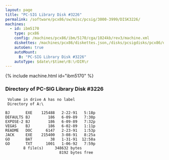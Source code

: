 ```yaml
---
layout: page
title: "PC-SIG Library Disk #3226"
permalink: /software/pcx86/sw/misc/pcsig/3000-3999/DISK3226/
machines:
  - id: ibm5170
    type: pcx86
    config: /machines/pcx86/ibm/5170/cga/1024kb/rev3/machine.xml
    diskettes: /machines/pcx86/diskettes.json,/disks/pcsigdisks/pcx86/diskettes.json
    autoGen: true
    autoMount:
      B: "PC-SIG Library Disk #3226"
    autoType: $date\r$time\rB:\rDIR\r
---
```


{% include machine.html id="ibm5170" %}

### Directory of PC-SIG Library Disk #3226

     Volume in drive A has no label
     Directory of A:\

    BJ       EXE    125488   2-22-91   5:18p
    DEFAULTS BJ        186   6-09-89   7:30p
    EXPOSE-2 BJ        186   6-09-89   7:32p
    VEGAS    BJ        186   6-02-89   1:11p
    README   DOC      6147   2-23-91   1:53p
    JACK     EXE    215400   3-08-91   8:25a
    GO       BAT        38   1-31-91  12:58a
    GO       TXT      1001   1-06-92   7:59p
            8 file(s)     348632 bytes
                            8192 bytes free
